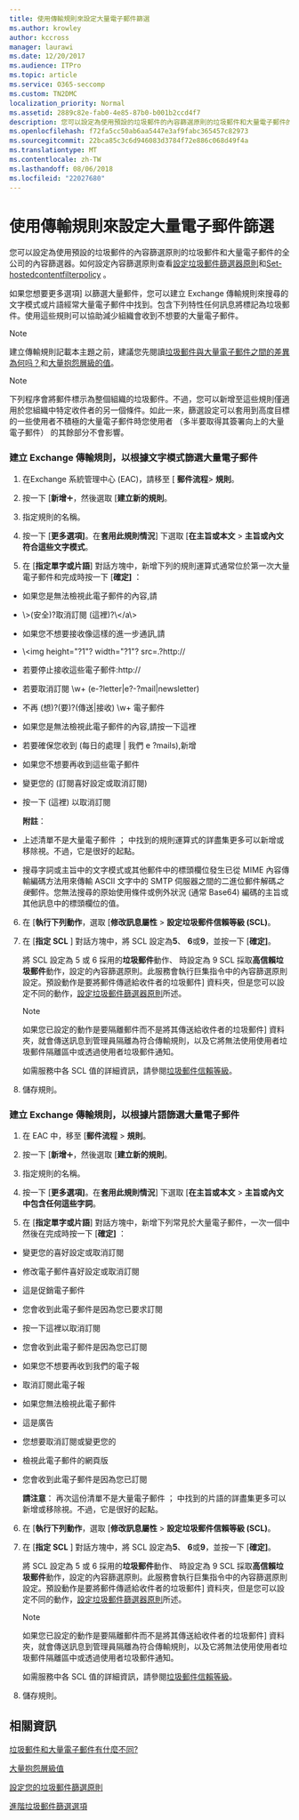```yaml
---
title: 使用傳輸規則來設定大量電子郵件篩選
ms.author: krowley
author: kccross
manager: laurawi
ms.date: 12/20/2017
ms.audience: ITPro
ms.topic: article
ms.service: O365-seccomp
ms.custom: TN2DMC
localization_priority: Normal
ms.assetid: 2889c82e-fab0-4e85-87b0-b001b2ccd4f7
description: 您可以設定為使用預設的垃圾郵件的內容篩選原則的垃圾郵件和大量電子郵件的全公司的內容篩選器。請參閱設定垃圾郵件篩選器原則和 Set-hostedcontentfilterpolicy 如何設定內容篩選原則。
ms.openlocfilehash: f72fa5cc50ab6aa5447e3af9fabc365457c82973
ms.sourcegitcommit: 22bca85c3c6d946083d3784f72e886c068d49f4a
ms.translationtype: MT
ms.contentlocale: zh-TW
ms.lasthandoff: 08/06/2018
ms.locfileid: "22027680"
---
```

# <a name="use-transport-rules-to-configure-bulk-email-filtering"></a>使用傳輸規則來設定大量電子郵件篩選

您可以設定為使用預設的垃圾郵件的內容篩選原則的垃圾郵件和大量電子郵件的全公司的內容篩選器。如何設定內容篩選原則查看[設定垃圾郵件篩選器原則](configure-your-spam-filter-policies.md)和[Set-hostedcontentfilterpolicy](http://technet.microsoft.com/library/f597aa65-baa7-49d0-8832-2a300073f211.aspx) 。 
  
如果您想要更多選項] 以篩選大量郵件，您可以建立 Exchange 傳輸規則來搜尋的文字模式或片語經常大量電子郵件中找到。包含下列特性任何訊息將標記為垃圾郵件。使用這些規則可以協助減少組織會收到不想要的大量電子郵件。
  
> [!NOTE]
> 建立傳輸規則記載本主題之前，建議您先閱讀[垃圾郵件與大量電子郵件之間的差異為何吗？](what-s-the-difference-between-junk-email-and-bulk-email.md)和[大量抱怨層級的值](bulk-complaint-level-values.md)。 
  
> [!NOTE]
> 下列程序會將郵件標示為整個組織的垃圾郵件。不過，您可以新增至這些規則僅適用於您組織中特定收件者的另一個條件。如此一來，篩選設定可以套用到高度目標的一些使用者不積極的大量電子郵件時您使用者 （多半要取得其簽署向上的大量電子郵件） 的其餘部分不會影響。 
  
### <a name="create-an-exchange-transport-rule-to-filter-bulk-email-messages-based-on-text-patterns"></a>建立 Exchange 傳輸規則，以根據文字模式篩選大量電子郵件

1. 在Exchange 系統管理中心 (EAC)，請移至 [ **郵件流程**\> **規則**。
    
2. 按一下 [**新增**![新增圖示](media/ITPro-EAC-AddIcon.png)，然後選取 [**建立新的規則**。
    
3. 指定規則的名稱。
    
4. 按一下 [**更多選項]**。在**套用此規則情況**] 下選取 [**在主旨或本文** \> **主旨或內文符合這些文字模式**。
    
5. 在 [**指定單字或片語**] 對話方塊中，新增下列的規則運算式通常位於第一次大量電子郵件和完成時按一下 [**確定]** ： 
    
  - 如果您是無法檢視此電子郵件的內容\,請
    
  - \\>(安全)?取消訂閱 (這裡)?\\</a\\>
    
  - 如果您不想要接收像這樣的進一步通訊\,請
    
  - \\<img height\="?1"? width\="?1"? src\=.?http\://
    
  - 若要停止接收這些電子郵件\:http\://
    
  - 若要取消訂閱 \w+ (e\-?letter|e?-?mail|newsletter)
    
  - 不再 (想)?(要)?(傳送|接收) \w+ 電子郵件
    
  - 如果您是無法檢視此電子郵件的內容\,請按一下這裡
    
  - 若要確保您收到 (每日的處理 | 我們 e ?mails)\,新增
    
  - 如果您不想要再收到這些電子郵件
    
  - 變更您的 (訂閱喜好設定或取消訂閱)
    
  - 按一下 (這裡) 以取消訂閱
    
    **附註**：
    
  - 上述清單不是大量電子郵件 ； 中找到的規則運算式的詳盡集更多可以新增或移除視。不過，它是很好的起點。
    
  - 搜尋字詞或主旨中的文字模式或其他郵件中的標頭欄位發生已從 MIME 內容傳輸編碼方法用來傳輸 ASCII 文字中的 SMTP 伺服器之間的二進位郵件解碼*之後*郵件。您無法搜尋的原始使用條件或例外狀況 (通常 Base64) 編碼的主旨或其他訊息中的標頭欄位的值。 
    
6. 在 [**執行下列動作**，選取 [**修改訊息屬性** \> **設定垃圾郵件信賴等級 (SCL)**。
    
7. 在 [**指定 SCL** ] 對話方塊中，將 SCL 設定為**5**、 **6**或**9**，並按一下 [**確定]**。
    
    將 SCL 設定為 5 或 6 採用的**垃圾郵件**動作、 時設定為 9 SCL 採取**高信賴垃圾郵件**動作，設定的內容篩選原則。此服務會執行巨集指令中的內容篩選原則設定。預設動作是要將郵件傳遞給收件者的垃圾郵件] 資料夾，但是您可以設定不同的動作，[設定垃圾郵件篩選器原則](configure-your-spam-filter-policies.md)所述。
    
    > [!NOTE]
    > 如果您已設定的動作是要隔離郵件而不是將其傳送給收件者的垃圾郵件] 資料夾，就會傳送訊息到管理員隔離為符合傳輸規則，以及它將無法使用使用者垃圾郵件隔離區中或透過使用者垃圾郵件通知。 
  
    如需服務中各 SCL 值的詳細資訊，請參閱[垃圾郵件信賴等級](spam-confidence-levels.md)。
    
8. 儲存規則。
    
### <a name="create-an-exchange-transport-rule-to-filter-bulk-email-messages-based-on-phrases"></a>建立 Exchange 傳輸規則，以根據片語篩選大量電子郵件

1. 在 EAC 中，移至 [**郵件流程** \> **規則**。
    
2. 按一下 [**新增**![新增圖示](media/ITPro-EAC-AddIcon.png)，然後選取 [**建立新的規則**。
    
3. 指定規則的名稱。
    
4. 按一下 [**更多選項]**。在**套用此規則情況**] 下選取 [**在主旨或本文** \> **主旨或內文中包含任何這些字詞**。
    
5. 在 [**指定單字或片語**] 對話方塊中，新增下列常見於大量電子郵件，一次一個中然後在完成時按一下 [**確定]** ： 
    
  - 變更您的喜好設定或取消訂閱
    
  - 修改電子郵件喜好設定或取消訂閱
    
  - 這是促銷電子郵件
    
  - 您會收到此電子郵件是因為您已要求訂閱
    
  - 按一下這裡以取消訂閱
    
  - 您會收到此電子郵件是因為您已訂閱
    
  - 如果您不想要再收到我們的電子報
    
  - 取消訂閱此電子報
    
  - 如果您無法檢視此電子郵件
    
  - 這是廣告
    
  - 您想要取消訂閱或變更您的
    
  - 檢視此電子郵件的網頁版
    
  - 您會收到此電子郵件是因為您已訂閱
    
    **請注意**： 再次這份清單不是大量電子郵件 ； 中找到的片語的詳盡集更多可以新增或移除視。不過，它是很好的起點。
    
6. 在 [**執行下列動作**，選取 [**修改訊息屬性** \> **設定垃圾郵件信賴等級 (SCL)**。
    
7. 在 [**指定 SCL** ] 對話方塊中，將 SCL 設定為**5**、 **6**或**9**，並按一下 [**確定]**。
    
    將 SCL 設定為 5 或 6 採用的**垃圾郵件**動作、 時設定為 9 SCL 採取**高信賴垃圾郵件**動作，設定的內容篩選原則。此服務會執行巨集指令中的內容篩選原則設定。預設動作是要將郵件傳遞給收件者的垃圾郵件] 資料夾，但是您可以設定不同的動作，[設定垃圾郵件篩選器原則](configure-your-spam-filter-policies.md)所述。
    
    > [!NOTE]
    > 如果您已設定的動作是要隔離郵件而不是將其傳送給收件者的垃圾郵件] 資料夾，就會傳送訊息到管理員隔離為符合傳輸規則，以及它將無法使用使用者垃圾郵件隔離區中或透過使用者垃圾郵件通知。 
  
    如需服務中各 SCL 值的詳細資訊，請參閱[垃圾郵件信賴等級](spam-confidence-levels.md)。
    
8. 儲存規則。
    
## <a name="for-more-information"></a>相關資訊

[垃圾郵件和大量電子郵件有什麼不同?](what-s-the-difference-between-junk-email-and-bulk-email.md)
  
[大量抱怨層級值](bulk-complaint-level-values.md)
  
[設定您的垃圾郵件篩選原則](configure-your-spam-filter-policies.md)
  
[進階垃圾郵件篩選選項](advanced-spam-filtering-asf-options.md)
  

